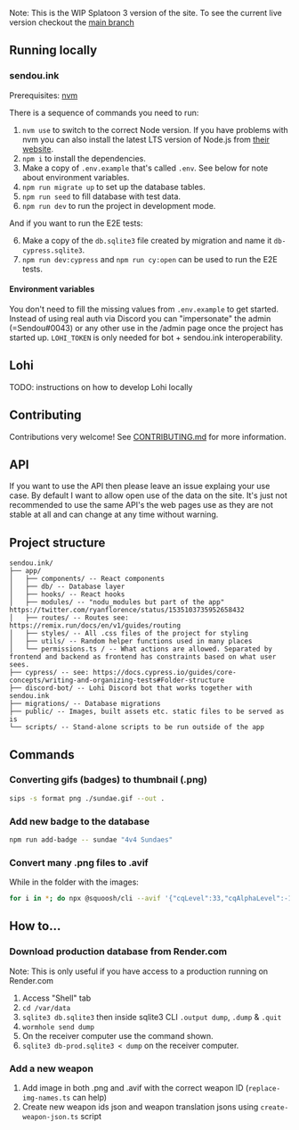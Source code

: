 Note: This is the WIP Splatoon 3 version of the site. To see the current live version checkout the [main branch](https://github.com/Sendouc/sendou.ink/tree/main)

## Running locally

### sendou.ink

Prerequisites: [nvm](https://github.com/nvm-sh/nvm)

There is a sequence of commands you need to run:

1. `nvm use` to switch to the correct Node version. If you have problems with nvm you can also install the latest LTS version of Node.js from [their website](https://nodejs.org/en/).
2. `npm i` to install the dependencies.
3. Make a copy of `.env.example` that's called `.env`. See below for note about environment variables.
4. `npm run migrate up` to set up the database tables.
5. `npm run seed` to fill database with test data.
6. `npm run dev` to run the project in development mode.

And if you want to run the E2E tests:

6. Make a copy of the `db.sqlite3` file created by migration and name it `db-cypress.sqlite3`.
7. `npm run dev:cypress` and `npm run cy:open` can be used to run the E2E tests.

#### Environment variables

You don't need to fill the missing values from `.env.example` to get started. Instead of using real auth via Discord you can "impersonate" the admin (=Sendou#0043) or any other use in the /admin page once the project has started up. `LOHI_TOKEN` is only needed for bot + sendou.ink interoperability.

## Lohi

TODO: instructions on how to develop Lohi locally

## Contributing

Contributions very welcome! See [CONTRIBUTING.md](./CONTRIBUTING.md) for more information.

## API

If you want to use the API then please leave an issue explaing your use case. By default I want to allow open use of the data on the site. It's just not recommended to use the same API's the web pages use as they are not stable at all and can change at any time without warning.

## Project structure

```
sendou.ink/
├── app/
│   ├── components/ -- React components
│   ├── db/ -- Database layer
│   ├── hooks/ -- React hooks
│   ├── modules/ -- "nodu_modules but part of the app" https://twitter.com/ryanflorence/status/1535103735952658432
│   ├── routes/ -- Routes see: https://remix.run/docs/en/v1/guides/routing
│   ├── styles/ -- All .css files of the project for styling
│   ├── utils/ -- Random helper functions used in many places
│   └── permissions.ts / -- What actions are allowed. Separated by frontend and backend as frontend has constraints based on what user sees.
├── cypress/ -- see: https://docs.cypress.io/guides/core-concepts/writing-and-organizing-tests#Folder-structure
├── discord-bot/ -- Lohi Discord bot that works together with sendou.ink
├── migrations/ -- Database migrations
├── public/ -- Images, built assets etc. static files to be served as is
└── scripts/ -- Stand-alone scripts to be run outside of the app
```

## Commands

### Converting gifs (badges) to thumbnail (.png)

```bash
sips -s format png ./sundae.gif --out .
```

### Add new badge to the database

```bash
npm run add-badge -- sundae "4v4 Sundaes"
```

### Convert many .png files to .avif

While in the folder with the images:

```bash
for i in *; do npx @squoosh/cli --avif '{"cqLevel":33,"cqAlphaLevel":-1,"denoiseLevel":0,"tileColsLog2":0,"tileRowsLog2":0,"speed":6,"subsample":1,"chromaDeltaQ":false,"sharpness":0,"tune":0}' $i; done
```

## How to...

### Download production database from Render.com

Note: This is only useful if you have access to a production running on Render.com

1. Access "Shell" tab
2. `cd /var/data`
3. `sqlite3 db.sqlite3` then inside sqlite3 CLI `.output dump`, `.dump` & `.quit`
4. `wormhole send dump`
5. On the receiver computer use the command shown.
6. `sqlite3 db-prod.sqlite3 < dump` on the receiver computer.

### Add a new weapon

1. Add image in both .png and .avif with the correct weapon ID (`replace-img-names.ts` can help)
2. Create new weapon ids json and weapon translation jsons using `create-weapon-json.ts` script

